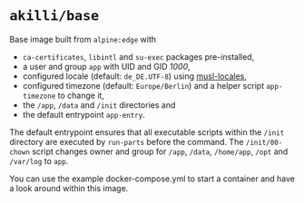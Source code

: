 # `akilli/base`

Base image built from `alpine:edge` with 

- `ca-certificates`, `libintl` and `su-exec` packages pre-installed, 
- a user and group `app` with UID and GID _1000_,
- configured locale (default: `de_DE.UTF-8`) using [musl-locales](https://gitlab.com/rilian-la-te/musl-locales), 
- configured timezone (default: `Europe/Berlin`) and a helper script `app-timezone` to change it, 
- the `/app`, `/data` and `/init` directories and
- the default entrypoint `app-entry`.

The default entrypoint ensures that all executable scripts within the `/init` directory are executed by `run-parts` before the command. The `/init/00-chown` script changes owner and group for `/app`, `/data`, `/home/app`, `/opt` and `/var/log` to `app`.

You can use the example docker-compose.yml to start a container and have a look around within this image.
